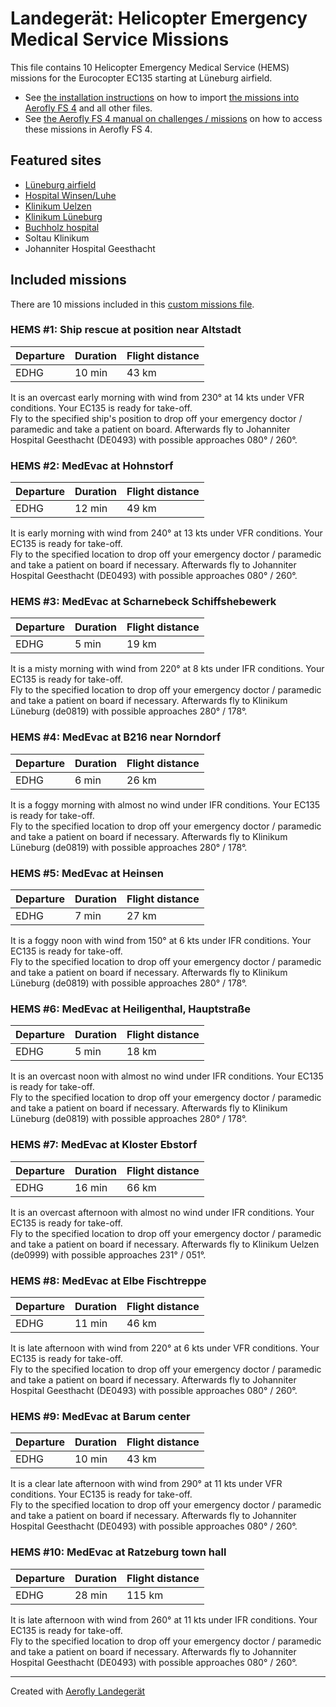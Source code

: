 # Landegerät: Helicopter Emergency Medical Service Missions

This file contains 10 Helicopter Emergency Medical Service (HEMS) missions for the Eurocopter EC135 starting at Lüneburg airfield.

- See [the installation instructions](https://fboes.github.io/aerofly-missions/docs/generic-installation.html) on how to import [the missions into Aerofly FS 4](missions/custom_missions_user.tmc) and all other files.
- See [the Aerofly FS 4 manual on challenges / missions](https://www.aerofly.com/tutorials/missions/) on how to access these missions in Aerofly FS 4.

## Featured sites

- [Lüneburg airfield](https://aip.dfs.de/BasicVFR/)
- [Hospital Winsen/Luhe](https://aip.dfs.de/BasicVFR/)
- [Klinikum Uelzen](https://aip.dfs.de/BasicVFR/)
- [Klinikum Lüneburg](https://aip.dfs.de/BasicVFR/)
- [Buchholz hospital](https://aip.dfs.de/BasicVFR/)
- Soltau Klinikum
- Johanniter Hospital Geesthacht

## Included missions

There are 10 missions included in this [custom missions file](missions/custom_missions_user.tmc).

### HEMS #1: Ship rescue at position near Altstadt

| Departure | Duration | Flight distance |
| --------- | -------- | --------------- |
| EDHG      | 10 min   | 43 km           |

It is an overcast early morning with wind from 230° at 14 kts under VFR conditions. Your EC135 is ready for take-off.  
Fly to the specified ship's position to drop off your emergency doctor / paramedic and take a patient on board. Afterwards fly to Johanniter Hospital Geesthacht (DE0493) with possible approaches 080° / 260°.

### HEMS #2: MedEvac at Hohnstorf

| Departure | Duration | Flight distance |
| --------- | -------- | --------------- |
| EDHG      | 12 min   | 49 km           |

It is early morning with wind from 240° at 13 kts under VFR conditions. Your EC135 is ready for take-off.  
Fly to the specified location to drop off your emergency doctor / paramedic and take a patient on board if necessary. Afterwards fly to Johanniter Hospital Geesthacht (DE0493) with possible approaches 080° / 260°.

### HEMS #3: MedEvac at Scharnebeck Schiffshebewerk

| Departure | Duration | Flight distance |
| --------- | -------- | --------------- |
| EDHG      | 5 min    | 19 km           |

It is a misty morning with wind from 220° at 8 kts under IFR conditions. Your EC135 is ready for take-off.  
Fly to the specified location to drop off your emergency doctor / paramedic and take a patient on board if necessary. Afterwards fly to Klinikum Lüneburg (de0819) with possible approaches 280° / 178°.

### HEMS #4: MedEvac at B216 near Norndorf

| Departure | Duration | Flight distance |
| --------- | -------- | --------------- |
| EDHG      | 6 min    | 26 km           |

It is a foggy morning with almost no wind under IFR conditions. Your EC135 is ready for take-off.  
Fly to the specified location to drop off your emergency doctor / paramedic and take a patient on board if necessary. Afterwards fly to Klinikum Lüneburg (de0819) with possible approaches 280° / 178°.

### HEMS #5: MedEvac at Heinsen

| Departure | Duration | Flight distance |
| --------- | -------- | --------------- |
| EDHG      | 7 min    | 27 km           |

It is a foggy noon with wind from 150° at 6 kts under IFR conditions. Your EC135 is ready for take-off.  
Fly to the specified location to drop off your emergency doctor / paramedic and take a patient on board if necessary. Afterwards fly to Klinikum Lüneburg (de0819) with possible approaches 280° / 178°.

### HEMS #6: MedEvac at Heiligenthal, Hauptstraße

| Departure | Duration | Flight distance |
| --------- | -------- | --------------- |
| EDHG      | 5 min    | 18 km           |

It is an overcast noon with almost no wind under IFR conditions. Your EC135 is ready for take-off.  
Fly to the specified location to drop off your emergency doctor / paramedic and take a patient on board if necessary. Afterwards fly to Klinikum Lüneburg (de0819) with possible approaches 280° / 178°.

### HEMS #7: MedEvac at Kloster Ebstorf

| Departure | Duration | Flight distance |
| --------- | -------- | --------------- |
| EDHG      | 16 min   | 66 km           |

It is an overcast afternoon with almost no wind under IFR conditions. Your EC135 is ready for take-off.  
Fly to the specified location to drop off your emergency doctor / paramedic and take a patient on board if necessary. Afterwards fly to Klinikum Uelzen (de0999) with possible approaches 231° / 051°.

### HEMS #8: MedEvac at Elbe Fischtreppe

| Departure | Duration | Flight distance |
| --------- | -------- | --------------- |
| EDHG      | 11 min   | 46 km           |

It is late afternoon with wind from 220° at 6 kts under VFR conditions. Your EC135 is ready for take-off.  
Fly to the specified location to drop off your emergency doctor / paramedic and take a patient on board if necessary. Afterwards fly to Johanniter Hospital Geesthacht (DE0493) with possible approaches 080° / 260°.

### HEMS #9: MedEvac at Barum center

| Departure | Duration | Flight distance |
| --------- | -------- | --------------- |
| EDHG      | 10 min   | 43 km           |

It is a clear late afternoon with wind from 290° at 11 kts under VFR conditions. Your EC135 is ready for take-off.  
Fly to the specified location to drop off your emergency doctor / paramedic and take a patient on board if necessary. Afterwards fly to Johanniter Hospital Geesthacht (DE0493) with possible approaches 080° / 260°.

### HEMS #10: MedEvac at Ratzeburg town hall

| Departure | Duration | Flight distance |
| --------- | -------- | --------------- |
| EDHG      | 28 min   | 115 km          |

It is late afternoon with wind from 260° at 11 kts under IFR conditions. Your EC135 is ready for take-off.  
Fly to the specified location to drop off your emergency doctor / paramedic and take a patient on board if necessary. Afterwards fly to Johanniter Hospital Geesthacht (DE0493) with possible approaches 080° / 260°.

---

Created with [Aerofly Landegerät](https://github.com/fboes/aerofly-patterns)
